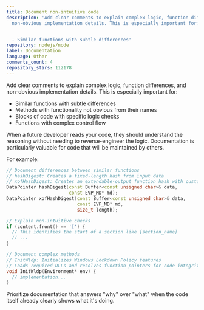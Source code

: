 ```yaml
---
title: Document non-intuitive code
description: 'Add clear comments to explain complex logic, function differences, and
  non-obvious implementation details. This is especially important for:


  - Similar functions with subtle differences'
repository: nodejs/node
label: Documentation
language: Other
comments_count: 4
repository_stars: 112178
---
```


Add clear comments to explain complex logic, function differences, and non-obvious implementation details. This is especially important for:

- Similar functions with subtle differences
- Methods with functionality not obvious from their names
- Blocks of code with specific logic checks
- Functions with complex control flow

When a future developer reads your code, they should understand the reasoning without needing to reverse-engineer the logic. Documentation is particularly valuable for code that will be maintained by others.

For example:

```cpp
// Document differences between similar functions
// hashDigest: Creates a fixed-length hash from input data
// xofHashDigest: Creates an extendable-output function hash with custom length
DataPointer hashDigest(const Buffer<const unsigned char>& data,
                       const EVP_MD* md);
DataPointer xofHashDigest(const Buffer<const unsigned char>& data,
                          const EVP_MD* md,
                          size_t length);

// Explain non-intuitive checks
if (content.front() == '[') {
  // This identifies the start of a section like [section_name]
  // ...
}

// Document complex methods
// InitWldp: Initializes Windows Lockdown Policy features
// Loads required DLLs and resolves function pointers for code integrity checks
void InitWldp(Environment* env) {
  // implementation...
}
```

Prioritize documentation that answers "why" over "what" when the code itself already clearly shows what it's doing.
